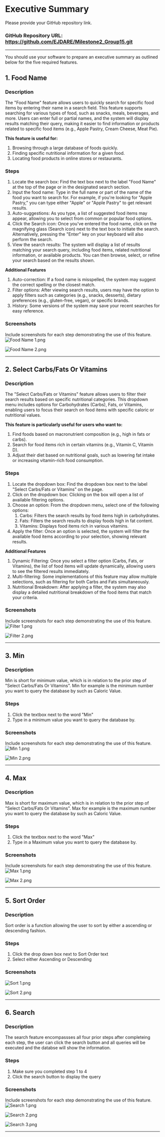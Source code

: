 # Executive Summary

Please provide your GitHub repository link.
### GitHub Repository URL: https://github.com/EJDARE/Milestone2_Group15.git

---

You should use your software to prepare an executive summary as outlined below for the five required features.

## 1. Food Name
### Description  
The "Food Name" feature allows users to quickly search for specific food items by entering their name in a search field. This feature supports searching for various types of food, such as snacks, meals, beverages, and more. Users can enter full or partial names, and the system will display results matching their query, making it easier to find information or products related to specific food items (e.g., Apple Pastry, Cream Cheese, Meat Pie).

**This feature is useful for:**

1. Browsing through a large database of foods quickly.
2. Finding specific nutritional information for a given food.
3. Locating food products in online stores or restaurants.

### Steps
1. Locate the search box: Find the text box next to the label "Food Name" at the top of the page or in the designated search section.
2. Input the food name: Type in the full name or part of the name of the food you want to search for. For example, if you're looking for "Apple Pastry," you can type either 
   "Apple" or "Apple Pastry" to get relevant results.
3. Auto-suggestions: As you type, a list of suggested food items may appear, allowing you to select from common or popular food options.
4. Click the Search icon: Once you've entered the food name, click on the magnifying glass (Search icon) next to the text box to initiate the search. Alternatively, 
   pressing the "Enter" key on your keyboard will also perform the search.
5. View the search results: The system will display a list of results matching your search query, including food items, related nutritional information, or available 
   products. You can then browse, select, or refine your search based on the results shown.

**Additional Features**
1. Auto-correction: If a food name is misspelled, the system may suggest the correct spelling or the closest match.
2. Filter options: After viewing search results, users may have the option to apply filters such as categories (e.g., snacks, desserts), dietary preferences (e.g., gluten-free, vegan), or specific brands.
3. History: Some versions of the system may save your recent searches for easy reference.

### Screenshots
Include screenshots for each step demonstrating the use of this feature.  
![Food Name 1.png](Food%20Name%201.png)

![Food Name 2.png](Food%20Name%202.png)

---

## 2. Select Carbs/Fats Or Vitamins
### Description  
The "Select Carbs/Fats or Vitamins" feature allows users to filter their search results based on specific nutritional categories. This dropdown menu includes options for Carbohydrates (Carbs), Fats, or Vitamins, enabling users to focus their search on food items with specific caloric or nutritional values.

**This feature is particularly useful for users who want to:**

1. Find foods based on macronutrient composition (e.g., high in fats or carbs).
2. Search for food items rich in certain vitamins (e.g., Vitamin C, Vitamin D).
3. Adjust their diet based on nutritional goals, such as lowering fat intake or increasing vitamin-rich food consumption.

### Steps
1. Locate the dropdown box: Find the dropdown box next to the label "Select Carbs/Fats or Vitamins" on the page.
2. Click on the dropdown box: Clicking on the box will open a list of available filtering options.
3. Choose an option: From the dropdown menu, select one of the following options:
   1. Carbs: Filters the search results by food items high in carbohydrates.
   2. Fats: Filters the search results to display foods high in fat content.
   3. Vitamins: Displays food items rich in various vitamins.
4. Apply the filter: Once an option is selected, the system will filter the available food items according to your selection, showing relevant results.

**Additional Features**
1. Dynamic Filtering: Once you select a filter option (Carbs, Fats, or Vitamins), the list of food items will update dynamically, allowing users to see the filtered results    immediately.
2. Multi-filtering: Some implementations of this feature may allow multiple selections, such as filtering for both Carbs and Fats simultaneously.
3. Nutritional Breakdown: After applying a filter, the system may also display a detailed nutritional breakdown of the food items that match your criteria.

### Screenshots
Include screenshots for each step demonstrating the use of this feature.  
![Filter 1.png](Filter%201.png)

![Filter 2.png](Filter%202.png)

---

## 3. Min
### Description  
Min is short for minimum value, which is in relation to the prior step of "Select Carbs/Fats Or Vitamins". Min for example is the minimum number you want to query the database by such as Caloric Value.

### Steps
1. Click the textbox next to the word "Min"
2. Type in  a minimum value you want to query the database by.

### Screenshots
Include screenshots for each step demonstrating the use of this feature.    
![Min 1.png](Min%201.png)

![Min 2.png](Min%202.png)


---

## 4. Max
### Description  
Max is short for maximum value, which is in relation to the prior step of "Select Carbs/Fats Or Vitamins". Max for example is the maximum number you want to query the database by such as Caloric Value.

### Steps
1. Click the textbox next to the word "Max"
2. Type in a Maximum value you want to query the database by.

### Screenshots
Include screenshots for each step demonstrating the use of this feature.    
![Max 1.png](Max%201.png)

![Max 2.png](Max%202.png)


---

## 5. Sort Order
### Description
Sort order is a function allowing the user to sort by either a ascending or descending fashion.

### Steps
1. Click the drop down box next to Sort Order text
2. Select either Ascending or Descending

### Screenshots
![Sort 1.png](Sort%201.png)

![Sort 2.png](Sort%202.png)



---

## 6. Search
### Description  
The search feature encompassses all four prior steps after completeing each step, the user can click the search button and all queries will be executed and the databse will show the information.

### Steps
1. Make sure you completed step 1 to 4
2. Click the search button to display the query

### Screenshots
Include screenshots for each step demonstrating the use of this feature.    
![Search 1.png](Search%201.png)

![Search 2.png](Search%202.png)

![Search 3.png](Search%203.png)

---
